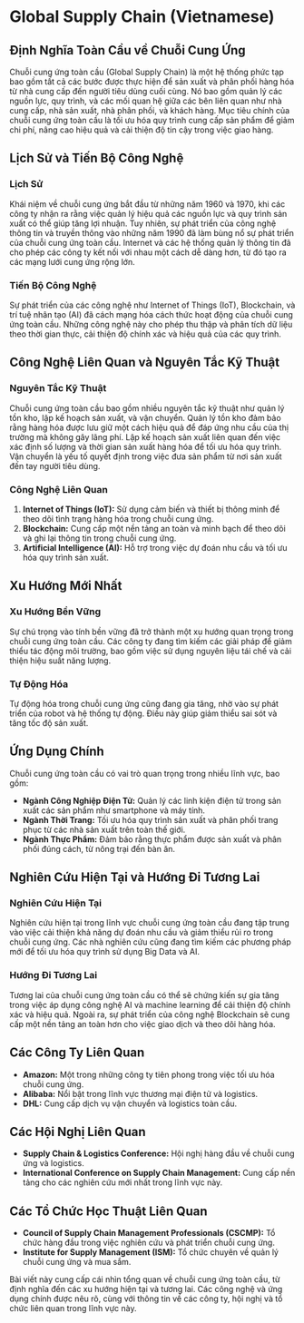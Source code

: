 # Global Supply Chain (Vietnamese)

## Định Nghĩa Toàn Cầu về Chuỗi Cung Ứng

Chuỗi cung ứng toàn cầu (Global Supply Chain) là một hệ thống phức tạp bao gồm tất cả các bước được thực hiện để sản xuất và phân phối hàng hóa từ nhà cung cấp đến người tiêu dùng cuối cùng. Nó bao gồm quản lý các nguồn lực, quy trình, và các mối quan hệ giữa các bên liên quan như nhà cung cấp, nhà sản xuất, nhà phân phối, và khách hàng. Mục tiêu chính của chuỗi cung ứng toàn cầu là tối ưu hóa quy trình cung cấp sản phẩm để giảm chi phí, nâng cao hiệu quả và cải thiện độ tin cậy trong việc giao hàng.

## Lịch Sử và Tiến Bộ Công Nghệ

### Lịch Sử

Khái niệm về chuỗi cung ứng bắt đầu từ những năm 1960 và 1970, khi các công ty nhận ra rằng việc quản lý hiệu quả các nguồn lực và quy trình sản xuất có thể giúp tăng lợi nhuận. Tuy nhiên, sự phát triển của công nghệ thông tin và truyền thông vào những năm 1990 đã làm bùng nổ sự phát triển của chuỗi cung ứng toàn cầu. Internet và các hệ thống quản lý thông tin đã cho phép các công ty kết nối với nhau một cách dễ dàng hơn, từ đó tạo ra các mạng lưới cung ứng rộng lớn.

### Tiến Bộ Công Nghệ

Sự phát triển của các công nghệ như Internet of Things (IoT), Blockchain, và trí tuệ nhân tạo (AI) đã cách mạng hóa cách thức hoạt động của chuỗi cung ứng toàn cầu. Những công nghệ này cho phép thu thập và phân tích dữ liệu theo thời gian thực, cải thiện độ chính xác và hiệu quả của các quy trình.

## Công Nghệ Liên Quan và Nguyên Tắc Kỹ Thuật

### Nguyên Tắc Kỹ Thuật

Chuỗi cung ứng toàn cầu bao gồm nhiều nguyên tắc kỹ thuật như quản lý tồn kho, lập kế hoạch sản xuất, và vận chuyển. Quản lý tồn kho đảm bảo rằng hàng hóa được lưu giữ một cách hiệu quả để đáp ứng nhu cầu của thị trường mà không gây lãng phí. Lập kế hoạch sản xuất liên quan đến việc xác định số lượng và thời gian sản xuất hàng hóa để tối ưu hóa quy trình. Vận chuyển là yếu tố quyết định trong việc đưa sản phẩm từ nơi sản xuất đến tay người tiêu dùng.

### Công Nghệ Liên Quan

1. **Internet of Things (IoT):** Sử dụng cảm biến và thiết bị thông minh để theo dõi tình trạng hàng hóa trong chuỗi cung ứng.
2. **Blockchain:** Cung cấp một nền tảng an toàn và minh bạch để theo dõi và ghi lại thông tin trong chuỗi cung ứng.
3. **Artificial Intelligence (AI):** Hỗ trợ trong việc dự đoán nhu cầu và tối ưu hóa quy trình sản xuất.

## Xu Hướng Mới Nhất

### Xu Hướng Bền Vững

Sự chú trọng vào tính bền vững đã trở thành một xu hướng quan trọng trong chuỗi cung ứng toàn cầu. Các công ty đang tìm kiếm các giải pháp để giảm thiểu tác động môi trường, bao gồm việc sử dụng nguyên liệu tái chế và cải thiện hiệu suất năng lượng.

### Tự Động Hóa

Tự động hóa trong chuỗi cung ứng cũng đang gia tăng, nhờ vào sự phát triển của robot và hệ thống tự động. Điều này giúp giảm thiểu sai sót và tăng tốc độ sản xuất.

## Ứng Dụng Chính

Chuỗi cung ứng toàn cầu có vai trò quan trọng trong nhiều lĩnh vực, bao gồm:

- **Ngành Công Nghiệp Điện Tử:** Quản lý các linh kiện điện tử trong sản xuất các sản phẩm như smartphone và máy tính.
- **Ngành Thời Trang:** Tối ưu hóa quy trình sản xuất và phân phối trang phục từ các nhà sản xuất trên toàn thế giới.
- **Ngành Thực Phẩm:** Đảm bảo rằng thực phẩm được sản xuất và phân phối đúng cách, từ nông trại đến bàn ăn.

## Nghiên Cứu Hiện Tại và Hướng Đi Tương Lai

### Nghiên Cứu Hiện Tại

Nghiên cứu hiện tại trong lĩnh vực chuỗi cung ứng toàn cầu đang tập trung vào việc cải thiện khả năng dự đoán nhu cầu và giảm thiểu rủi ro trong chuỗi cung ứng. Các nhà nghiên cứu cũng đang tìm kiếm các phương pháp mới để tối ưu hóa quy trình sử dụng Big Data và AI.

### Hướng Đi Tương Lai

Tương lai của chuỗi cung ứng toàn cầu có thể sẽ chứng kiến sự gia tăng trong việc áp dụng công nghệ AI và machine learning để cải thiện độ chính xác và hiệu quả. Ngoài ra, sự phát triển của công nghệ Blockchain sẽ cung cấp một nền tảng an toàn hơn cho việc giao dịch và theo dõi hàng hóa.

## Các Công Ty Liên Quan

- **Amazon:** Một trong những công ty tiên phong trong việc tối ưu hóa chuỗi cung ứng.
- **Alibaba:** Nổi bật trong lĩnh vực thương mại điện tử và logistics.
- **DHL:** Cung cấp dịch vụ vận chuyển và logistics toàn cầu.

## Các Hội Nghị Liên Quan

- **Supply Chain & Logistics Conference:** Hội nghị hàng đầu về chuỗi cung ứng và logistics.
- **International Conference on Supply Chain Management:** Cung cấp nền tảng cho các nghiên cứu mới nhất trong lĩnh vực này.

## Các Tổ Chức Học Thuật Liên Quan

- **Council of Supply Chain Management Professionals (CSCMP):** Tổ chức hàng đầu trong việc nghiên cứu và phát triển chuỗi cung ứng.
- **Institute for Supply Management (ISM):** Tổ chức chuyên về quản lý chuỗi cung ứng và mua sắm.

Bài viết này cung cấp cái nhìn tổng quan về chuỗi cung ứng toàn cầu, từ định nghĩa đến các xu hướng hiện tại và tương lai. Các công nghệ và ứng dụng chính được nêu rõ, cùng với thông tin về các công ty, hội nghị và tổ chức liên quan trong lĩnh vực này.